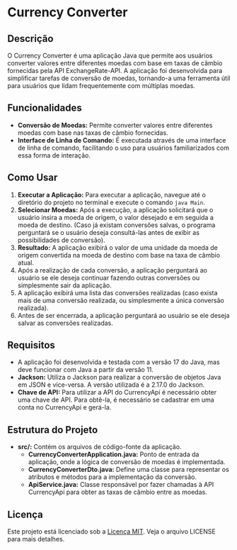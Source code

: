 # Currency Converter

## Descrição

O Currency Converter é uma aplicação Java que permite aos usuários converter valores entre diferentes moedas com base em taxas de câmbio fornecidas pela API ExchangeRate-API. A aplicação foi desenvolvida para simplificar tarefas de conversão de moedas, tornando-a uma ferramenta útil para usuários que lidam frequentemente com múltiplas moedas.

## Funcionalidades

- **Conversão de Moedas:** Permite converter valores entre diferentes moedas com base nas taxas de câmbio fornecidas.
- **Interface de Linha de Comando:** É executada através de uma interface de linha de comando, facilitando o uso para usuários familiarizados com essa forma de interação.

## Como Usar

1. **Executar a Aplicação:** Para executar a aplicação, navegue até o diretório do projeto no terminal e execute o comando `java Main`.
2. **Selecionar Moedas:** Após a execução, a aplicação solicitará que o usuário insira a moeda de origem, o valor desejado e em seguida a moeda de destino. (Caso já existam conversões salvas, o programa perguntará se o usuário deseja consultá-las antes de exibir as possibilidades de conversão).
3. **Resultado:** A aplicação exibirá o valor de uma unidade da moeda de origem convertida na moeda de destino com base na taxa de câmbio atual.
4. Após a realização de cada conversão, a aplicação perguntará ao usuário se ele deseja continuar fazendo outras conversões ou simplesmente sair da aplicação.
5. A aplicação exibirá uma lista das conversões realizadas (caso exista mais de uma conversão realizada, ou simplesmente a única conversão realizada).
6. Antes de ser encerrada, a aplicação perguntará ao usuário se ele deseja salvar as conversões realizadas.

## Requisitos

- A aplicação foi desenvolvida e testada com a versão 17 do Java, mas deve funcionar com Java a partir da versão 11.
- **Jackson:** Utiliza o Jackson para realizar a conversão de objetos Java em JSON e vice-versa. A versão utilizada é a 2.17.0 do Jackson.
- **Chave de API:** Para utilizar a API do CurrencyApi é necessário obter uma chave de API. Para obtê-la, é necessário se cadastrar em uma conta no CurrencyApi e gerá-la.

## Estrutura do Projeto

- **src/:** Contém os arquivos de código-fonte da aplicação.
    - **CurrencyConverterApplication.java:** Ponto de entrada da aplicação, onde a lógica de conversão de moedas é implementada.
    - **CurrencyConverterDto.java:** Define uma classe para representar os atributos e métodos para a implementação da conversão.
    - **ApiService.java:** Classe responsável por fazer chamadas à API CurrencyApi para obter as taxas de câmbio entre as moedas.

## Licença

Este projeto está licenciado sob a [Licença MIT](LICENSE). Veja o arquivo LICENSE para mais detalhes.